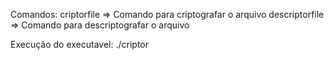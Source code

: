 Comandos:
criptorfile => Comando para criptografar o arquivo
descriptorfile => Comando para descriptografar o arquivo

Execução do executavel:
./criptor <COMANDOS> <Nome do Arquvo> <Chave>